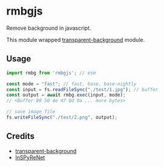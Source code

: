 # rmbgjs

Remove background in javascript.

This module wrapped [transparent-background](https://github.com/plemeri/transparent-background) module.

<imt href="https://raw.githubusercontent.com/shinich39/rmbgjs/main/test/1.jpg" height="200px">
<imt href="https://raw.githubusercontent.com/shinich39/rmbgjs/main/test/2.png" height="200px">

## Usage

```js
import rmbg from 'rmbgjs'; // esm

const mode = "fast"; // fast, base, base-nightly
const input = fs.readFileSync("./test/1.jpg"); // buffer
const output = await rmbg.exec(input, mode);
// <Buffer 89 50 4e 47 0d 0a ... more bytes>

// save image file
fs.writeFileSync("./test/2.png", output);
```

## Credits

- [transparent-background](https://github.com/plemeri/transparent-background)
- [InSPyReNet](https://github.com/plemeri/InSPyReNet)